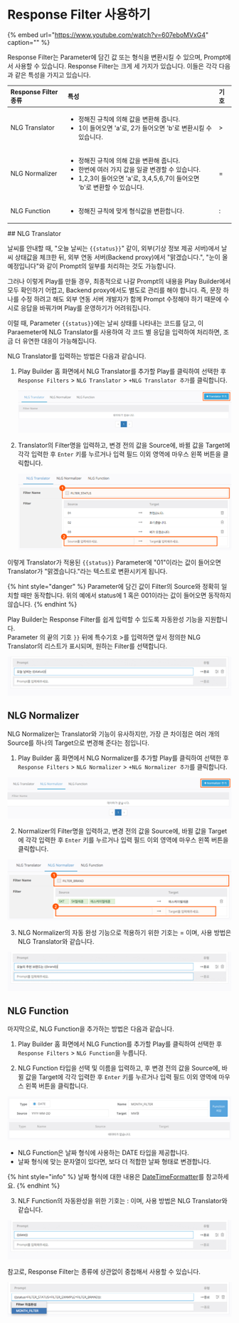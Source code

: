 # Response Filter 사용하기



{% embed url="https://www.youtube.com/watch?v=607eboMVxG4" caption="" %}

Response Filter는 Parameter에 담긴 값 또는 형식을 변환시킬 수 있으며, Prompt에서 사용할 수 있습니다. Response Filter는 크게 세 가지가 있습니다. 이들은 각각 다음과 같은 특성을 가지고 있습니다.

<table>
  <thead>
    <tr>
      <th style="text-align:left">Response Filter &#xC885;&#xB958;</th>
      <th style="text-align:left">&#xD2B9;&#xC131;</th>
      <th style="text-align:left">&#xAE30;&#xD638;</th>
    </tr>
  </thead>
  <tbody>
    <tr>
      <td style="text-align:left">NLG Translator</td>
      <td style="text-align:left">
        <ul>
          <li>&#xC815;&#xD574;&#xC9C4; &#xADDC;&#xCE59;&#xC5D0; &#xC758;&#xD574; &#xAC12;&#xC744;
            &#xBCC0;&#xD658;&#xD574; &#xC90D;&#xB2C8;&#xB2E4;.</li>
          <li>1&#xC774; &#xB4E4;&#xC5B4;&#xC624;&#xBA74; &apos;a&apos;&#xB85C;, 2&#xAC00;
            &#xB4E4;&#xC5B4;&#xC624;&#xBA74; &apos;b&apos;&#xB85C; &#xBCC0;&#xD658;&#xC2DC;&#xD0AC;
            &#xC218; &#xC788;&#xC2B5;&#xB2C8;&#xB2E4;.</li>
        </ul>
      </td>
      <td style="text-align:left">&gt;</td>
    </tr>
    <tr>
      <td style="text-align:left">NLG Normalizer</td>
      <td style="text-align:left">
        <ul>
          <li>&#xC815;&#xD574;&#xC9C4; &#xADDC;&#xCE59;&#xC5D0; &#xC758;&#xD574; &#xAC12;&#xC744;
            &#xBCC0;&#xD658;&#xD574; &#xC90D;&#xB2C8;&#xB2E4;.</li>
          <li>&#xD55C;&#xBC88;&#xC5D0; &#xC5EC;&#xB7EC; &#xAC00;&#xC9C0; &#xAC12;&#xC744;
            &#xC77C;&#xAD04; &#xBCC0;&#xACBD;&#xD560; &#xC218; &#xC788;&#xC2B5;&#xB2C8;&#xB2E4;.</li>
          <li>1,2,3&#xC774; &#xB4E4;&#xC5B4;&#xC624;&#xBA74; &apos;a&apos;&#xB85C;,
            3,4,5,6,7&#xC774; &#xB4E4;&#xC5B4;&#xC624;&#xBA74; &apos;b&apos;&#xB85C;
            &#xBCC0;&#xD658;&#xD560; &#xC218; &#xC788;&#xC2B5;&#xB2C8;&#xB2E4;.</li>
        </ul>
      </td>
      <td style="text-align:left">=</td>
    </tr>
    <tr>
      <td style="text-align:left">NLG Function</td>
      <td style="text-align:left">
        <ul>
          <li>&#xC815;&#xD574;&#xC9C4; &#xADDC;&#xCE59;&#xC5D0; &#xB9DE;&#xAC8C; &#xD615;&#xC2DD;&#xAC12;&#xC744;
            &#xBCC0;&#xD658;&#xD569;&#xB2C8;&#xB2E4;.</li>
        </ul>
      </td>
      <td style="text-align:left">:</td>
    </tr>
  </tbody>
</table>## NLG Translator <a id="nlg-translator"></a>

날씨를 안내할 때, "오늘 날씨는 `{{status}}`" 같이, 외부\(기상 정보 제공 서버\)에서 날씨 상태값을 체크한 뒤, 외부 연동 서버\(Backend proxy\)에서 "맑겠습니다.", "눈이 올 예정입니다"와 같이 Prompt의 일부를 처리하는 것도 가능합니다.

그러나 이렇게 Play를 만들 경우, 최종적으로 나갈 Prompt의 내용을 Play Builder에서 모두 확인하기 어렵고, Backend proxy에서도 별도로 관리를 해야 합니다. 즉, 문장 하나를 수정 하려고 해도 외부 연동 서버 개발자가 함께 Prompt 수정해야 하기 때문에 수시로 응답을 바꿔가며 Play를 운영하기가 어려워집니다.

이럴 때, Parameter `{{status}}`에는 날씨 상태를 나타내는 코드를 담고, 이 Paraemeter에 NLG Translator를 사용하여 각 코드 별 응답을 입력하여 처리하면, 조금 더 유연한 대응이 가능해집니다.

NLG Translator를 입력하는 방법은 다음과 같습니다.

1. Play Builder 홈 화면에서 NLG Translator를 추가할 Play를 클릭하여 선택한 후 `Response Filters` &gt; `NLG Translator` &gt; `+NLG Translator 추가`를 클릭합니다.

   ![](../../.gitbook/assets/ch3_324_c01.png)

2. Translator의 Filter명을 입력하고, 변경 전의 값을 Source에, 바뀔 값을 Target에 각각 입력한 후 `Enter` 키를 누르거나 입력 필드 이외 영역에 마우스 왼쪽 버튼을 클릭합니다.

   ![](../../.gitbook/assets/ch3_324_c02.png)

이렇게 Translator가 적용된 `{{status}}` Parameter에 "01"이라는 값이 들어오면 Translator가 "맑겠습니다."라는 텍스트로 변환시키게 됩니다.

{% hint style="danger" %}
Parameter에 담긴 값이 Filter의 Source와 정확히 일치할 때만 동작합니다. 위의 예에서 status에 1 혹은 001이라는 값이 들어오면 동작하지 않습니다.
{% endhint %}

Play Builder는 Response Filter를 쉽게 입력할 수 있도록 자동완성 기능을 지원합니다.  
Parameter 의 끝의 기호 `}}` 뒤에 특수기호 &gt;를 입력하면 앞서 정의한 NLG Translator의 리스트가 표시되며, 원하는 Filter를 선택합니다.

![](../../.gitbook/assets/ch3_323412_c01.gif)

## NLG Normalizer <a id="nlg-normalizer"></a>

NLG Normalizer는 Translator와 기능이 유사하지만, 가장 큰 차이점은 여러 개의 Source를 하나의 Target으로 변경해 준다는 점입니다.

1.  Play Builder 홈 화면에서 NLG Normalizer를 추가할 Play를 클릭하여 선택한 후 `Response Filters` &gt; `NLG Normalizer` &gt; `+NLG Normalizer 추가`를 클릭합니다.

![](../../.gitbook/assets/ch3_324_c04-1.png)

2.  Normalizer의 Filter명을 입력하고, 변경 전의 값을 Source에, 바뀔 값을 Target에 각각 입력한 후 `Enter` 키를 누르거나 입력 필드 이외 영역에 마우스 왼쪽 버튼을 클릭합니다.

![](../../.gitbook/assets/ch3_324_c05-1.png)

3.  NLG Normalizer의 자동 완성 기능으로 적용하기 위한 기호는 = 이며, 사용 방법은 NLG Translator와 같습니다.

![](../../.gitbook/assets/ch3_323412_c02.gif)

## NLG Function <a id="nlg-function"></a>

마지막으로, NLG Function을 추가하는 방법은 다음과 같습니다.

1.  Play Builder 홈 화면에서 NLG Function를 추가할 Play를 클릭하여 선택한 후 `Response Filters` &gt; `NLG Function`을 누릅니다.

2.  NLG Function 타입을 선택 및 이름을 입력하고, 후 변경 전의 값을 Source에, 바뀔 값을 Target에 각각 입력한 후 `Enter` 키를 누르거나 입력 필드 이외 영역에 마우스 왼쪽 버튼을 클릭합니다.

![](../../.gitbook/assets/ch3_324_c08_2.png)

* NLG Function은 날짜 형식에 사용하는 DATE 타입을 제공합니다.
* 날짜 형식에 맞는 문자열이 있다면, 보다 더 적합한 날짜 형태로 변경합니다.  

{% hint style="info" %}
날짜 형식에 대한 내용은 [DateTimeFormatter](https://docs.oracle.com/javase/8/docs/api/java/time/format/DateTimeFormatter.html)를 참고하세요.
{% endhint %}

3.  NLF Function의 자동완성을 위한 기호는 : 이며, 사용 방법은 NLG Translator와 같습니다.

![](../../.gitbook/assets/ch3_323412_c03-1.gif)

참고로, Response Filter는 종류에 상관없이 중첩해서 사용할 수 있습니다. 

![](../../.gitbook/assets/ch3_324_c10.png)

